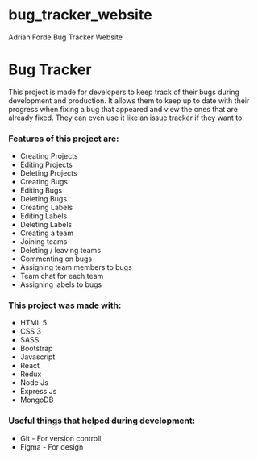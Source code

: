 # bug_tracker_website
Adrian Forde Bug Tracker Website

# Bug Tracker
This project is made for developers to keep track of their bugs during development and production. It allows them to keep up to date with their progress when fixing a bug that
appeared and view the ones that are already fixed. They can even use it like an issue tracker if they want to.
### Features of this project are:
* Creating Projects
* Editing Projects
* Deleting Projects
* Creating Bugs
* Editing Bugs
* Deleting Bugs
* Creating Labels
* Editing Labels
* Deleting Labels
* Creating a team
* Joining teams
* Deleting / leaving teams
* Commenting on bugs
* Assigning team members to bugs
* Team chat for each team
* Assigning labels to bugs

### This project was made with:
* HTML 5
* CSS 3
* SASS
* Bootstrap
* Javascript
* React
* Redux
* Node Js
* Express Js
* MongoDB

### Useful things that helped during development:
* Git - For version controll
* Figma - For design
